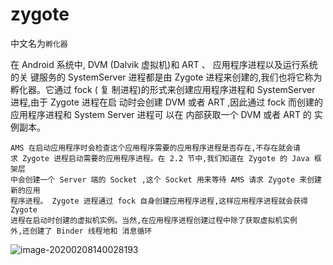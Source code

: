 # zygote

中文名为`孵化器`

在 Android 系统中, DVM (Dalvik 虚拟机)和 ART 、 应用程序进程以及运行系统的关
键服务的 SystemServer 进程都是由 Zygote 进程来创建的,我们也将它称为孵化器。它通过
fock ( 复 制进程)的形式来创建应用程序进程和 SystemServer 进程,由于 Zygote 进程在启
动时会创建 DVM 或者 ART ,因此通过 fock 而创建的应用程序进程和 System Server 进程可
以在 内部获取一个 DVM 或者 ART 的 实例副本。



```
AMS 在启动应用程序时会检查这个应用程序需要的应用程序进程是否存在,不存在就会请
求 Zygote 进程启动需要的应用程序进程。在 2.2 节中,我们知道在 Zygote 的 Java 框架层
中会创建一个 Server 端的 Socket ,这个 Socket 用来等待 AMS 请求 Zygote 来创建新的应用
程序进程。 Zygote 进程通过 fock 自身创建应用程序进程,这样应用程序进程就会获得 Zygote
进程在启动时创建的虚拟机实例。当然,在应用程序进程创建过程中除了获取虚拟机实例
外,还创建了 Binder 线程地和 消息循环
```

![image-20200208140028193](/home/fly/.config/Typora/typora-user-images/image-20200208140028193.png)